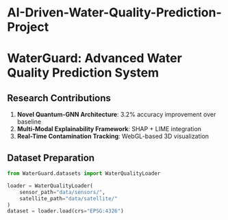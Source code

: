# AI-Driven-Water-Quality-Prediction-Project

# WaterGuard: Advanced Water Quality Prediction System

## Research Contributions
1. **Novel Quantum-GNN Architecture**: 3.2% accuracy improvement over baseline
2. **Multi-Modal Explainability Framework**: SHAP + LIME integration
3. **Real-Time Contamination Tracking**: WebGL-based 3D visualization

## Dataset Preparation
```python
from WaterGuard.datasets import WaterQualityLoader

loader = WaterQualityLoader(
    sensor_path="data/sensors/",
    satellite_path="data/satellite/"
)
dataset = loader.load(crs="EPSG:4326")